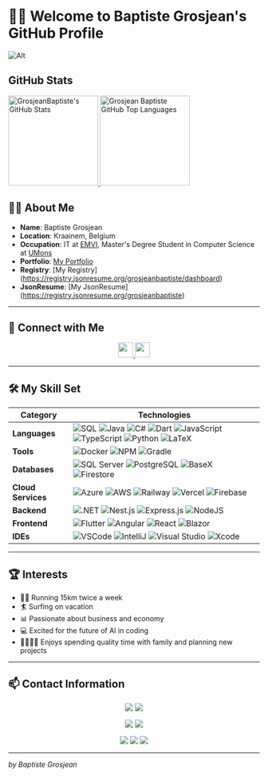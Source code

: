 <!-- <p align="center">
  <img src="https://your-banner-image-link.com/banner.png" alt="Baptiste Grosjean's GitHub Profile" width="100%">
</p> -->

# 🙋‍♂️ Welcome to Baptiste Grosjean's GitHub Profile

![Alt](https://repobeats.axiom.co/api/embed/601d142a2d9ac9943a6abc89ae573571f9c8f2ff.svg "Repobeats analytics image")

## GitHub Stats

<a href="https://github.com/grosjeanbaptiste">
  <img height="180em" src="https://github-readme-stats.vercel.app/api?username=grosjeanbaptiste&show_icons=true&theme=shades-of-purple&count_private=true" alt="GrosjeanBaptiste's GitHub Stats" />
  <img height="180em" src="https://github-readme-stats.vercel.app/api/top-langs/?username=grosjeanbaptiste&theme=shades-of-purple&layout=compact" 
    alt="Grosjean Baptiste GitHub Top Languages" />
</a>
<!-- <p align="center">
  <img src="https://avatars.githubusercontent.com/u/83280831?v=4" alt="Profile Picture" width="150" height="150" style="border-radius: 50%;">
</p> -->

## 👨‍💻 About Me
- **Name**: Baptiste Grosjean
- **Location**: Kraainem, Belgium
- **Occupation**: IT at [EMVI](https://www.emvi.ai/), Master's Degree Student in Computer Science at [UMons](https://www.umons.be/)
- **Portfolio**: [My Portfolio](https://my-way-bg.vercel.app/about/way)
- **Registry**: [My Registry] (https://registry.jsonresume.org/grosjeanbaptiste/dashboard)
- **JsonResume**: [My JsonResume] (https://registry.jsonresume.org/grosjeanbaptiste)

<hr>

## 🔗 Connect with Me
<p align="center">
  <a href="https://www.linkedin.com/in/grosjeanbaptiste">
    <img src="https://cdn-icons-png.flaticon.com/512/174/174857.png" width="30" height="30">
  </a>
  <a href="mailto:grosjeanbaptisteit@outlook.com">
    <img src="https://cdn-icons-png.flaticon.com/512/732/732200.png" width="30" height="30">
  </a>
</p>

<hr>

## 🛠️ My Skill Set

| **Category**       | **Technologies**                                                                                                                                                                                                                                                                                                                                                                                                                                                                                                                                                                                                                      |
| ------------------ | ------------------------------------------------------------------------------------------------------------------------------------------------------------------------------------------------------------------------------------------------------------------------------------------------------------------------------------------------------------------------------------------------------------------------------------------------------------------------------------------------------------------------------------------------------------------------------------------------------------------------------------- |
| **Languages**      | ![SQL](https://img.shields.io/badge/SQL-blue?style=flat&logo=sql&logoHeight=20) ![Java](https://img.shields.io/badge/Java-orange?style=flat&logo=java) ![C#](https://img.shields.io/badge/C%23-blue?style=flat&logo=c-sharp) ![Dart](https://img.shields.io/badge/Dart-blue?style=flat&logo=dart) ![JavaScript](https://img.shields.io/badge/JavaScript-yellow?style=flat&logo=javascript) ![TypeScript](https://img.shields.io/badge/TypeScript-blue?style=flat&logo=typescript) ![Python](https://img.shields.io/badge/Python-blue?style=flat&logo=python) ![LaTeX](https://img.shields.io/badge/LaTeX-green?style=flat&logo=latex) |
| **Tools**          | ![Docker](https://img.shields.io/badge/Docker-blue?style=flat&logo=docker) ![NPM](https://img.shields.io/badge/NPM-red?style=flat&logo=npm) ![Gradle](https://img.shields.io/badge/Gradle-green?style=flat&logo=gradle)                                                                                                                                                                                                                                                                                                                                                                                                               |
| **Databases**      | ![SQL Server](https://img.shields.io/badge/SQL%20Server-red?style=flat&logo=microsoft-sql-server) ![PostgreSQL](https://img.shields.io/badge/PostgreSQL-blue?style=flat&logo=postgresql) ![BaseX](https://img.shields.io/badge/BaseX-lightgrey?style=flat&logo=database)     ![Firestore](https://img.shields.io/badge/Firestore-orange?style=flat&logo=firebase)                                                                                                                                                                                                                                                                     |
| **Cloud Services** | ![Azure](https://img.shields.io/badge/Azure-blue?style=flat&logo=microsoft-azure) ![AWS](https://img.shields.io/badge/AWS-orange?style=flat&logo=amazon-aws) ![Railway](https://img.shields.io/badge/Railway-black?style=flat&logo=railway) ![Vercel](https://img.shields.io/badge/Vercel-black?style=flat&logo=vercel)              ![Firebase](https://img.shields.io/badge/Firebase-yellow?style=flat&logo=firebase)                                                                                                                                                                                                               |
| **Backend**        | ![.NET](https://img.shields.io/badge/.NET-purple?style=flat&logo=.net) ![Nest.js](https://img.shields.io/badge/Nest.js-red?style=flat&logo=nestjs) ![Express.js](https://img.shields.io/badge/Express.js-black?style=flat&logo=express) ![NodeJS](https://img.shields.io/badge/Node.js-green?style=flat&logo=node.js)                                                                                                                                                                                                                                                                                                                 |
| **Frontend**       | ![Flutter](https://img.shields.io/badge/Flutter-blue?style=flat&logo=flutter) ![Angular](https://img.shields.io/badge/Angular-red?style=flat&logo=angular) ![React](https://img.shields.io/badge/React-blue?style=flat&logo=react)                        ![Blazor](https://img.shields.io/badge/Blazor-purple?style=flat&logo=blazor)                                                                                                                                                                                                                                                                                                |
| **IDEs**           | ![VSCode](https://img.shields.io/badge/VS%20Code-blue?style=flat&logo=visual-studio-code) ![IntelliJ](https://img.shields.io/badge/IntelliJ%20IDEA-black?style=flat&logo=intellij-idea) ![Visual Studio](https://img.shields.io/badge/Visual%20Studio-purple?style=flat&logo=visual-studio)   ![Xcode](https://img.shields.io/badge/Xcode-blue?style=flat&logo=xcode)                                                                                                                                                                                                                                                                 |
<hr>

## 🏆 Interests
- 🏃‍♂️ Running 15km twice a week
- 🏄 Surfing on vacation
- 📊 Passionate about business and economy
- 💻 Excited for the future of AI in coding
- 👨‍👩‍👧‍👦 Enjoys spending quality time with family and planning new projects

<hr>

## 📫 Contact Information
<p align="center">
  <a href="mailto:grosjeanbaptisteit@outlook.com"><img src="https://img.shields.io/badge/Email-Baptiste_Grosjean-blue?style=flat&logo=gmail"></a>  
  <a href="tel:+32496289705"><img src="https://img.shields.io/badge/Phone-Baptiste_Grosjean-blue?style=flat&logo=phone"></a>
</p>

<p align="center">
  <a href="https://registry.jsonresume.org/grosjeanbaptiste"><img src="https://img.shields.io/badge/Resume-JSONResume-blue"></a>
  <a href="https://registry.jsonresume.org/grosjeanbaptiste/dashboard"><img src="https://img.shields.io/badge/Dashboard-Profile-green"></a>
</p>

<p align="center">
  <img src="https://img.shields.io/badge/Licence-Baptiste_Grosjean-black">
  <img src="https://img.shields.io/badge/Languages-French,_English,_Dutch-orange">
  <img src="https://img.shields.io/badge/Platforms-Android,_iOS,_MacOS,_Linux,_Web-blue">
</p>

---
_by Baptiste Grosjean_
